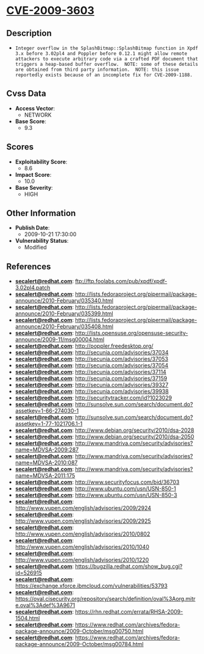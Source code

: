 
# [CVE-2009-3603](ftp://ftp.foolabs.com/pub/xpdf/xpdf-3.02pl4.patch)

## Description

- `Integer overflow in the SplashBitmap::SplashBitmap function in Xpdf 3.x before 3.02pl4 and Poppler before 0.12.1 might allow remote attackers to execute arbitrary code via a crafted PDF document that triggers a heap-based buffer overflow.  NOTE: some of these details are obtained from third party information.  NOTE: this issue reportedly exists because of an incomplete fix for CVE-2009-1188.`

## Cvss Data

- **Access Vector**:
  - NETWORK
- **Base Score**:
  - 9.3

## Scores

- **Exploitability Score**:
  - 8.6
- **Impact Score**:
  - 10.0
- **Base Severity**:
  - HIGH

## Other Information

- **Publish Date**:
  - 2009-10-21 17:30:00
- **Vulnerability Status**:
  - Modified

## References

- **secalert@redhat.com**: ftp://ftp.foolabs.com/pub/xpdf/xpdf-3.02pl4.patch
- **secalert@redhat.com**: http://lists.fedoraproject.org/pipermail/package-announce/2010-February/035340.html
- **secalert@redhat.com**: http://lists.fedoraproject.org/pipermail/package-announce/2010-February/035399.html
- **secalert@redhat.com**: http://lists.fedoraproject.org/pipermail/package-announce/2010-February/035408.html
- **secalert@redhat.com**: http://lists.opensuse.org/opensuse-security-announce/2009-11/msg00004.html
- **secalert@redhat.com**: http://poppler.freedesktop.org/
- **secalert@redhat.com**: http://secunia.com/advisories/37034
- **secalert@redhat.com**: http://secunia.com/advisories/37053
- **secalert@redhat.com**: http://secunia.com/advisories/37054
- **secalert@redhat.com**: http://secunia.com/advisories/37114
- **secalert@redhat.com**: http://secunia.com/advisories/37159
- **secalert@redhat.com**: http://secunia.com/advisories/39327
- **secalert@redhat.com**: http://secunia.com/advisories/39938
- **secalert@redhat.com**: http://securitytracker.com/id?1023029
- **secalert@redhat.com**: http://sunsolve.sun.com/search/document.do?assetkey=1-66-274030-1
- **secalert@redhat.com**: http://sunsolve.sun.com/search/document.do?assetkey=1-77-1021706.1-1
- **secalert@redhat.com**: http://www.debian.org/security/2010/dsa-2028
- **secalert@redhat.com**: http://www.debian.org/security/2010/dsa-2050
- **secalert@redhat.com**: http://www.mandriva.com/security/advisories?name=MDVSA-2009:287
- **secalert@redhat.com**: http://www.mandriva.com/security/advisories?name=MDVSA-2010:087
- **secalert@redhat.com**: http://www.mandriva.com/security/advisories?name=MDVSA-2011:175
- **secalert@redhat.com**: http://www.securityfocus.com/bid/36703
- **secalert@redhat.com**: http://www.ubuntu.com/usn/USN-850-1
- **secalert@redhat.com**: http://www.ubuntu.com/usn/USN-850-3
- **secalert@redhat.com**: http://www.vupen.com/english/advisories/2009/2924
- **secalert@redhat.com**: http://www.vupen.com/english/advisories/2009/2925
- **secalert@redhat.com**: http://www.vupen.com/english/advisories/2010/0802
- **secalert@redhat.com**: http://www.vupen.com/english/advisories/2010/1040
- **secalert@redhat.com**: http://www.vupen.com/english/advisories/2010/1220
- **secalert@redhat.com**: https://bugzilla.redhat.com/show_bug.cgi?id=526915
- **secalert@redhat.com**: https://exchange.xforce.ibmcloud.com/vulnerabilities/53793
- **secalert@redhat.com**: https://oval.cisecurity.org/repository/search/definition/oval%3Aorg.mitre.oval%3Adef%3A9671
- **secalert@redhat.com**: https://rhn.redhat.com/errata/RHSA-2009-1504.html
- **secalert@redhat.com**: https://www.redhat.com/archives/fedora-package-announce/2009-October/msg00750.html
- **secalert@redhat.com**: https://www.redhat.com/archives/fedora-package-announce/2009-October/msg00784.html

